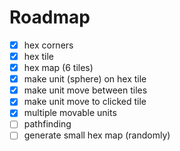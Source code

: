 # Roadmap

- [x] hex corners
- [x] hex tile
- [x] hex map (6 tiles)
- [x] make unit (sphere) on hex tile
- [x] make unit move between tiles
- [x] make unit move to clicked tile
- [x] multiple movable units
- [ ] pathfinding
- [ ] generate small hex map (randomly)